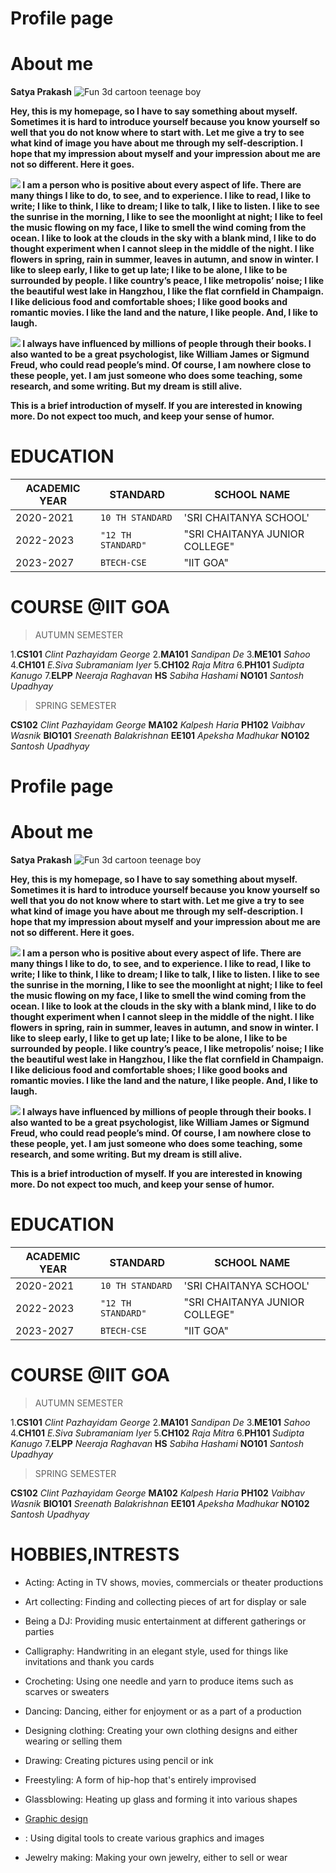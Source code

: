 # Profile page

# About me


**Satya Prakash**
![Fun 3d cartoon teenage boy](https://img.freepik.com/free-photo/fun-3d-cartoon-teenage-boy_183364-81179.jpg)

**Hey, this is my homepage, so I have to say something about myself. Sometimes it is hard to introduce yourself because you know yourself so well that you do not know where to start with. Let me give a try to see what kind of image you have about me through my self-description. I hope that my impression about myself and your impression about me are not so different. Here it goes.**

 **![](https://faculty.washington.edu/xpchen/image/4.gif) I am a person who is positive about every aspect of life. There are many things I like to do, to see, and to experience. I like to read, I like to write; I like to think, I like to dream; I like to talk, I like to listen. I like to see the sunrise in the morning, I like to see the moonlight at night; I like to feel the music flowing on my face, I like to smell the wind coming from the ocean. I like to look at the clouds in the sky with a blank mind, I like to do thought experiment when I cannot sleep in the middle of the night. I like flowers in spring, rain in summer, leaves in autumn, and snow in winter. I like to sleep early, I like to get up late; I like to be alone, I like to be surrounded by people. I like country’s peace, I like metropolis’ noise; I like the beautiful west lake in Hangzhou, I like the flat cornfield in Champaign. I like delicious food and comfortable shoes; I like good books and romantic movies. I like the land and the nature, I like people. And, I like to laugh.** 

 **![](https://faculty.washington.edu/xpchen/image/1.gif) I always have influenced  by millions of people through their books. I also wanted to be a great psychologist, like William James or Sigmund Freud, who could read people’s mind. Of course, I am nowhere close to these people, yet. I am just someone who does some teaching, some research, and some writing. But my dream is still alive.** 

**This is a brief introduction of myself. If you are interested in knowing more. Do not expect too much, and keep your sense of humor.**

# EDUCATION
         
| ACADEMIC YEAR               |STANDARD                          |SCHOOL NAME                         |
|----------------|-------------------------------|-----------------------------|
|2020-2021|`10 TH STANDARD`            |'SRI CHAITANYA SCHOOL'            |
|2022-2023          |`"12 TH STANDARD"`            |"SRI CHAITANYA JUNIOR COLLEGE"            |
|2023-2027        |`BTECH-CSE`|"IIT GOA"|



# COURSE @IIT GOA

>AUTUMN SEMESTER

1.**CS101** *Clint Pazhayidam George*
2.**MA101**  *Sandipan De*
3.**ME101** *Sahoo*
4.**CH101**  *E.Siva Subramaniam Iyer*
5.**CH102** *Raja Mitra*
6.**PH101** *Sudipta Kanugo*
7.**ELPP** *Neeraja Raghavan*
**HS** *Sabiha Hashami*
**NO101** *Santosh Upadhyay*



>SPRING SEMESTER

**CS102** *Clint Pazhayidam George*
**MA102** *Kalpesh Haria*
**PH102** *Vaibhav Wasnik*
**BIO101** *Sreenath Balakrishnan*
**EE101** *Apeksha Madhukar*
**NO102** *Santosh Upadhyay*


# Profile page

# About me


**Satya Prakash**
![Fun 3d cartoon teenage boy](https://img.freepik.com/free-photo/fun-3d-cartoon-teenage-boy_183364-81179.jpg)

**Hey, this is my homepage, so I have to say something about myself. Sometimes it is hard to introduce yourself because you know yourself so well that you do not know where to start with. Let me give a try to see what kind of image you have about me through my self-description. I hope that my impression about myself and your impression about me are not so different. Here it goes.**

 **![](https://faculty.washington.edu/xpchen/image/4.gif) I am a person who is positive about every aspect of life. There are many things I like to do, to see, and to experience. I like to read, I like to write; I like to think, I like to dream; I like to talk, I like to listen. I like to see the sunrise in the morning, I like to see the moonlight at night; I like to feel the music flowing on my face, I like to smell the wind coming from the ocean. I like to look at the clouds in the sky with a blank mind, I like to do thought experiment when I cannot sleep in the middle of the night. I like flowers in spring, rain in summer, leaves in autumn, and snow in winter. I like to sleep early, I like to get up late; I like to be alone, I like to be surrounded by people. I like country’s peace, I like metropolis’ noise; I like the beautiful west lake in Hangzhou, I like the flat cornfield in Champaign. I like delicious food and comfortable shoes; I like good books and romantic movies. I like the land and the nature, I like people. And, I like to laugh.** 

 **![](https://faculty.washington.edu/xpchen/image/1.gif) I always have influenced  by millions of people through their books. I also wanted to be a great psychologist, like William James or Sigmund Freud, who could read people’s mind. Of course, I am nowhere close to these people, yet. I am just someone who does some teaching, some research, and some writing. But my dream is still alive.** 

**This is a brief introduction of myself. If you are interested in knowing more. Do not expect too much, and keep your sense of humor.**

# EDUCATION
         
| ACADEMIC YEAR               |STANDARD                          |SCHOOL NAME                         |
|----------------|-------------------------------|-----------------------------|
|2020-2021|`10 TH STANDARD`            |'SRI CHAITANYA SCHOOL'            |
|2022-2023          |`"12 TH STANDARD"`            |"SRI CHAITANYA JUNIOR COLLEGE"            |
|2023-2027        |`BTECH-CSE`|"IIT GOA"|



# COURSE @IIT GOA

>AUTUMN SEMESTER

1.**CS101** *Clint Pazhayidam George*
2.**MA101**  *Sandipan De*
3.**ME101** *Sahoo*
4.**CH101**  *E.Siva Subramaniam Iyer*
5.**CH102** *Raja Mitra*
6.**PH101** *Sudipta Kanugo*
7.**ELPP** *Neeraja Raghavan*
**HS** *Sabiha Hashami*
**NO101** *Santosh Upadhyay*



>SPRING SEMESTER

**CS102** *Clint Pazhayidam George*
**MA102** *Kalpesh Haria*
**PH102** *Vaibhav Wasnik*
**BIO101** *Sreenath Balakrishnan*
**EE101** *Apeksha Madhukar*
**NO102** *Santosh Upadhyay*


# HOBBIES,INTRESTS


-   Acting: Acting in TV shows, movies, commercials or theater productions
    
-   Art collecting: Finding and collecting pieces of art for display or sale
    
-   Being a DJ: Providing music entertainment at different gatherings or parties
    
-   Calligraphy: Handwriting in an elegant style, used for things like invitations and thank you cards
    
-   Crocheting: Using one needle and yarn to produce items such as scarves or sweaters
    
-   Dancing: Dancing, either for enjoyment or as a part of a production
    
-   Designing clothing: Creating your own clothing designs and either wearing or selling them
    
-   Drawing: Creating pictures using pencil or ink
    
-   Freestyling: A form of hip-hop that's entirely improvised
    
-   Glassblowing: Heating up glass and forming it into various shapes
    
-   [Graphic design](https://www.indeed.com/career-advice/careers/what-does-a-graphic-designer-do)
    
-   : Using digital tools to create various graphics and images
    
-   Jewelry making: Making your own jewelry, either to sell or wear
















